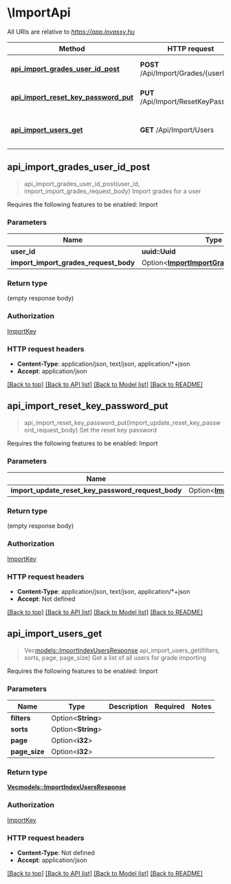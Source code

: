 # \ImportApi

All URIs are relative to *https://app.lovassy.hu*

Method | HTTP request | Description
------------- | ------------- | -------------
[**api_import_grades_user_id_post**](ImportApi.md#api_import_grades_user_id_post) | **POST** /Api/Import/Grades/{userId} | Import grades for a user
[**api_import_reset_key_password_put**](ImportApi.md#api_import_reset_key_password_put) | **PUT** /Api/Import/ResetKeyPassword | Set the reset key password
[**api_import_users_get**](ImportApi.md#api_import_users_get) | **GET** /Api/Import/Users | Get a list of all users for grade importing



## api_import_grades_user_id_post

> api_import_grades_user_id_post(user_id, import_import_grades_request_body)
Import grades for a user

Requires the following features to be enabled: Import

### Parameters


Name | Type | Description  | Required | Notes
------------- | ------------- | ------------- | ------------- | -------------
**user_id** | **uuid::Uuid** |  | [required] |
**import_import_grades_request_body** | Option<[**ImportImportGradesRequestBody**](ImportImportGradesRequestBody.md)> |  |  |

### Return type

 (empty response body)

### Authorization

[ImportKey](../README.md#ImportKey)

### HTTP request headers

- **Content-Type**: application/json, text/json, application/*+json
- **Accept**: application/json

[[Back to top]](#) [[Back to API list]](../README.md#documentation-for-api-endpoints) [[Back to Model list]](../README.md#documentation-for-models) [[Back to README]](../README.md)


## api_import_reset_key_password_put

> api_import_reset_key_password_put(import_update_reset_key_password_request_body)
Set the reset key password

Requires the following features to be enabled: Import

### Parameters


Name | Type | Description  | Required | Notes
------------- | ------------- | ------------- | ------------- | -------------
**import_update_reset_key_password_request_body** | Option<[**ImportUpdateResetKeyPasswordRequestBody**](ImportUpdateResetKeyPasswordRequestBody.md)> |  |  |

### Return type

 (empty response body)

### Authorization

[ImportKey](../README.md#ImportKey)

### HTTP request headers

- **Content-Type**: application/json, text/json, application/*+json
- **Accept**: Not defined

[[Back to top]](#) [[Back to API list]](../README.md#documentation-for-api-endpoints) [[Back to Model list]](../README.md#documentation-for-models) [[Back to README]](../README.md)


## api_import_users_get

> Vec<models::ImportIndexUsersResponse> api_import_users_get(filters, sorts, page, page_size)
Get a list of all users for grade importing

Requires the following features to be enabled: Import

### Parameters


Name | Type | Description  | Required | Notes
------------- | ------------- | ------------- | ------------- | -------------
**filters** | Option<**String**> |  |  |
**sorts** | Option<**String**> |  |  |
**page** | Option<**i32**> |  |  |
**page_size** | Option<**i32**> |  |  |

### Return type

[**Vec<models::ImportIndexUsersResponse>**](ImportIndexUsersResponse.md)

### Authorization

[ImportKey](../README.md#ImportKey)

### HTTP request headers

- **Content-Type**: Not defined
- **Accept**: application/json

[[Back to top]](#) [[Back to API list]](../README.md#documentation-for-api-endpoints) [[Back to Model list]](../README.md#documentation-for-models) [[Back to README]](../README.md)

